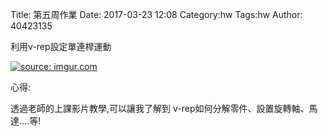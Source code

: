 Title: 第五周作業
Date: 2017-03-23 12:08
Category:hw
Tags:hw
Author: 40423135


利用v-rep設定單連桿運動
<!-- PELICAN_END_SUMMARY -->


<a href="http://imgur.com/GULbM5T"><img src="http://i.imgur.com/GULbM5T.png" title="source: imgur.com" /></a>



心得:

透過老師的上課影片教學,可以讓我了解到 v-rep如何分解零件、設置旋轉軸、馬達....等!


